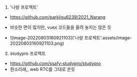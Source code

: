 1. '나랑 프로젝트'

- https://github.com/parkjisu6239/2021_Narang
- 비슷한 면이 많지만, vuex 코드들을 올려 놓지는 않은 듯

- ![image-20220803160921103]('나랑 프로젝트'.assets/image-20220803160921103.png)



2. studypro 프로젝트

- https://github.com/ssafy-studypro/studypro
- 뭔소리래,, web RTC를 그대로 쓴듯